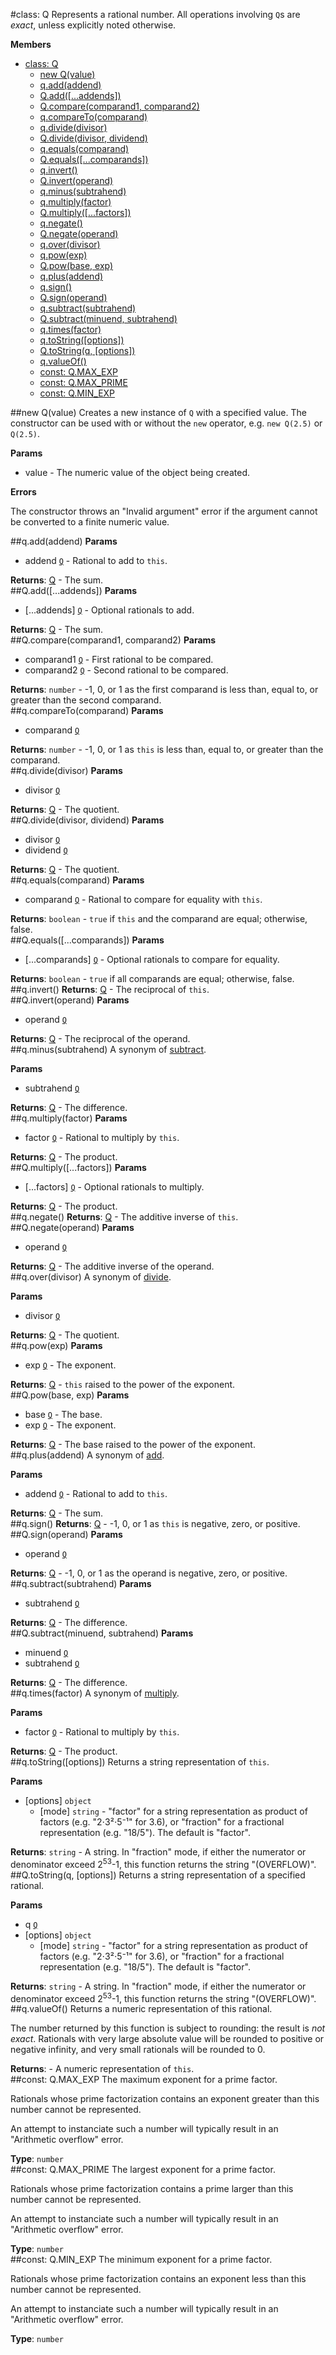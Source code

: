 <a name="Q"></a>
#class: Q
Represents a rational number. All operations involving `Q`s are *exact*, unless explicitly noted
otherwise.

**Members**

* [class: Q](#Q)
  * [new Q(value)](#new_Q)
  * [q.add(addend)](#Q#add)
  * [Q.add([...addends])](#Q.add)
  * [Q.compare(comparand1, comparand2)](#Q.compare)
  * [q.compareTo(comparand)](#Q#compareTo)
  * [q.divide(divisor)](#Q#divide)
  * [Q.divide(divisor, dividend)](#Q.divide)
  * [q.equals(comparand)](#Q#equals)
  * [Q.equals([...comparands])](#Q.equals)
  * [q.invert()](#Q#invert)
  * [Q.invert(operand)](#Q.invert)
  * [q.minus(subtrahend)](#Q#minus)
  * [q.multiply(factor)](#Q#multiply)
  * [Q.multiply([...factors])](#Q.multiply)
  * [q.negate()](#Q#negate)
  * [Q.negate(operand)](#Q.negate)
  * [q.over(divisor)](#Q#over)
  * [q.pow(exp)](#Q#pow)
  * [Q.pow(base, exp)](#Q.pow)
  * [q.plus(addend)](#Q#plus)
  * [q.sign()](#Q#sign)
  * [Q.sign(operand)](#Q.sign)
  * [q.subtract(subtrahend)](#Q#subtract)
  * [Q.subtract(minuend, subtrahend)](#Q.subtract)
  * [q.times(factor)](#Q#times)
  * [q.toString([options])](#Q#toString)
  * [Q.toString(q, [options])](#Q.toString)
  * [q.valueOf()](#Q#valueOf)
  * [const: Q.MAX_EXP](#Q.MAX_EXP)
  * [const: Q.MAX_PRIME](#Q.MAX_PRIME)
  * [const: Q.MIN_EXP](#Q.MIN_EXP)

<a name="new_Q"></a>
##new Q(value)
Creates a new instance of `Q` with a specified value.
The constructor can be used with or without the `new` operator, e.g. `new Q(2.5)` or `Q(2.5)`.

**Params**

- value  - The numeric value of the object being created.

**Errors**

The constructor throws an "Invalid argument" error if the argument cannot be converted to a
finite numeric value.  

<a name="Q#add"></a>
##q.add(addend)
**Params**

- addend <code>[Q](#Q)</code> - Rational to add to `this`.  

**Returns**: [Q](#Q) - The sum.  
<a name="Q.add"></a>
##Q.add([...addends])
**Params**

- \[...addends\] <code>[Q](#Q)</code> - Optional rationals to add.  

**Returns**: [Q](#Q) - The sum.  
<a name="Q.compare"></a>
##Q.compare(comparand1, comparand2)
**Params**

- comparand1 <code>[Q](#Q)</code> - First rational to be compared.  
- comparand2 <code>[Q](#Q)</code> - Second rational to be compared.  

**Returns**: `number` - -1, 0, or 1 as the first comparand is less than, equal to, or greater than the second
comparand.  
<a name="Q#compareTo"></a>
##q.compareTo(comparand)
**Params**

- comparand <code>[Q](#Q)</code>  

**Returns**: `number` - -1, 0, or 1 as `this` is less than, equal to, or greater than the comparand.  
<a name="Q#divide"></a>
##q.divide(divisor)
**Params**

- divisor <code>[Q](#Q)</code>  

**Returns**: [Q](#Q) - The quotient.  
<a name="Q.divide"></a>
##Q.divide(divisor, dividend)
**Params**

- divisor <code>[Q](#Q)</code>  
- dividend <code>[Q](#Q)</code>  

**Returns**: [Q](#Q) - The quotient.  
<a name="Q#equals"></a>
##q.equals(comparand)
**Params**

- comparand <code>[Q](#Q)</code> - Rational to compare for equality with `this`.  

**Returns**: `boolean` - `true` if `this` and the comparand are equal; otherwise, false.  
<a name="Q.equals"></a>
##Q.equals([...comparands])
**Params**

- \[...comparands\] <code>[Q](#Q)</code> - Optional rationals to compare for equality.  

**Returns**: `boolean` - `true` if all comparands are equal; otherwise, false.  
<a name="Q#invert"></a>
##q.invert()
**Returns**: [Q](#Q) - The reciprocal of `this`.  
<a name="Q.invert"></a>
##Q.invert(operand)
**Params**

- operand <code>[Q](#Q)</code>  

**Returns**: [Q](#Q) - The reciprocal of the operand.  
<a name="Q#minus"></a>
##q.minus(subtrahend)
A synonym of [subtract](#Q#subtract).

**Params**

- subtrahend <code>[Q](#Q)</code>  

**Returns**: [Q](#Q) - The difference.  
<a name="Q#multiply"></a>
##q.multiply(factor)
**Params**

- factor <code>[Q](#Q)</code> - Rational to multiply by `this`.  

**Returns**: [Q](#Q) - The product.  
<a name="Q.multiply"></a>
##Q.multiply([...factors])
**Params**

- \[...factors\] <code>[Q](#Q)</code> - Optional rationals to multiply.  

**Returns**: [Q](#Q) - The product.  
<a name="Q#negate"></a>
##q.negate()
**Returns**: [Q](#Q) - The additive inverse of `this`.  
<a name="Q.negate"></a>
##Q.negate(operand)
**Params**

- operand <code>[Q](#Q)</code>  

**Returns**: [Q](#Q) - The additive inverse of the operand.  
<a name="Q#over"></a>
##q.over(divisor)
A synonym of [divide](#Q#divide).

**Params**

- divisor <code>[Q](#Q)</code>  

**Returns**: [Q](#Q) - The quotient.  
<a name="Q#pow"></a>
##q.pow(exp)
**Params**

- exp <code>[Q](#Q)</code> - The exponent.  

**Returns**: [Q](#Q) - `this` raised to the power of the exponent.  
<a name="Q.pow"></a>
##Q.pow(base, exp)
**Params**

- base <code>[Q](#Q)</code> - The base.  
- exp <code>[Q](#Q)</code> - The exponent.  

**Returns**: [Q](#Q) - The base raised to the power of the exponent.  
<a name="Q#plus"></a>
##q.plus(addend)
A synonym of [add](#Q#add).

**Params**

- addend <code>[Q](#Q)</code> - Rational to add to `this`.  

**Returns**: [Q](#Q) - The sum.  
<a name="Q#sign"></a>
##q.sign()
**Returns**: [Q](#Q) - -1, 0, or 1 as `this` is negative, zero, or positive.  
<a name="Q.sign"></a>
##Q.sign(operand)
**Params**

- operand <code>[Q](#Q)</code>  

**Returns**: [Q](#Q) - -1, 0, or 1 as the operand is negative, zero, or positive.  
<a name="Q#subtract"></a>
##q.subtract(subtrahend)
**Params**

- subtrahend <code>[Q](#Q)</code>  

**Returns**: [Q](#Q) - The difference.  
<a name="Q.subtract"></a>
##Q.subtract(minuend, subtrahend)
**Params**

- minuend <code>[Q](#Q)</code>  
- subtrahend <code>[Q](#Q)</code>  

**Returns**: [Q](#Q) - The difference.  
<a name="Q#times"></a>
##q.times(factor)
A synonym of [multiply](#Q#multiply).

**Params**

- factor <code>[Q](#Q)</code> - Rational to multiply by `this`.  

**Returns**: [Q](#Q) - The product.  
<a name="Q#toString"></a>
##q.toString([options])
Returns a string representation of `this`.

**Params**

- \[options\] `object`  
  - \[mode\] `string` - "factor" for a string representation as product of factors (e.g. "2⋅3²⋅5⁻¹" for 3.6), or
"fraction" for a fractional representation (e.g. "18/5").
The default is "factor".  

**Returns**: `string` - A string.
In "fraction" mode, if either the numerator or denominator exceed 2<sup>53</sup>-1, this
function returns the string "(OVERFLOW)".  
<a name="Q.toString"></a>
##Q.toString(q, [options])
Returns a string representation of a specified rational.

**Params**

- q <code>[Q](#Q)</code>  
- \[options\] `object`  
  - \[mode\] `string` - "factor" for a string representation as product of factors (e.g. "2⋅3²⋅5⁻¹" for 3.6), or
"fraction" for a fractional representation (e.g. "18/5").
The default is "factor".  

**Returns**: `string` - A string.
In "fraction" mode, if either the numerator or denominator exceed 2<sup>53</sup>-1, this
function returns the string "(OVERFLOW)".  
<a name="Q#valueOf"></a>
##q.valueOf()
Returns a numeric representation of this rational.

The number returned by this function is subject to rounding: the result is *not exact*.
Rationals with very large absolute value will be rounded to positive or negative infinity,
and very small rationals will be rounded to 0.

**Returns**:  - A numeric representation of `this`.  
<a name="Q.MAX_EXP"></a>
##const: Q.MAX_EXP
The maximum exponent for a prime factor.

Rationals whose prime factorization contains an exponent greater than this number cannot be
represented.

An attempt to instanciate such a number will typically result in an "Arithmetic overflow"
error.

**Type**: `number`  
<a name="Q.MAX_PRIME"></a>
##const: Q.MAX_PRIME
The largest exponent for a prime factor.

Rationals whose prime factorization contains a prime larger than this number cannot be
represented.

An attempt to instanciate such a number will typically result in an "Arithmetic overflow"
error.

**Type**: `number`  
<a name="Q.MIN_EXP"></a>
##const: Q.MIN_EXP
The minimum exponent for a prime factor.

Rationals whose prime factorization contains an exponent less than this number cannot be
represented.

An attempt to instanciate such a number will typically result in an "Arithmetic overflow"
error.

**Type**: `number`  
